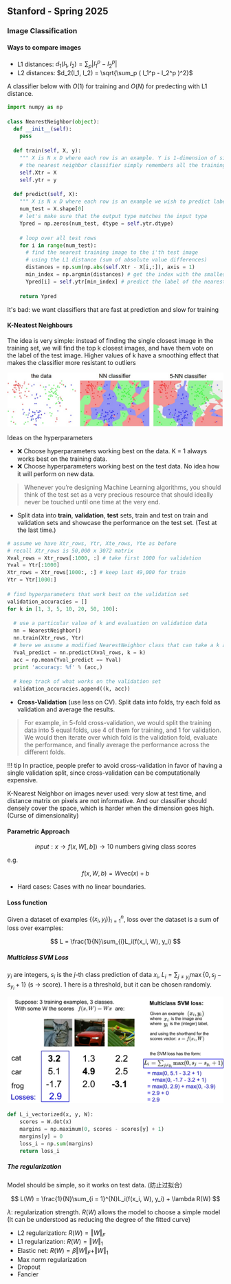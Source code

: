 ## Stanford - Spring 2025

### Image Classification

#### Ways to compare images

- L1 distances: $d_1(I_1, I_2) = \sum_p \vert I_1^p - I_2^p \vert$
- L2 distances: $d_2(I_1, I_2) = \sqrt{\sum_p ( I_1^p - I_2^p )^2}$

A classifier below with $O(1)$ for training and $O(N)$ for predecting with L1 distance.



```python
import numpy as np

class NearestNeighbor(object):
  def __init__(self):
    pass

  def train(self, X, y):
    """ X is N x D where each row is an example. Y is 1-dimension of size N """
    # the nearest neighbor classifier simply remembers all the training data
    self.Xtr = X
    self.ytr = y

  def predict(self, X):
    """ X is N x D where each row is an example we wish to predict label for """
    num_test = X.shape[0]
    # let's make sure that the output type matches the input type
    Ypred = np.zeros(num_test, dtype = self.ytr.dtype)

    # loop over all test rows
    for i in range(num_test):
      # find the nearest training image to the i'th test image
      # using the L1 distance (sum of absolute value differences)
      distances = np.sum(np.abs(self.Xtr - X[i,:]), axis = 1)
      min_index = np.argmin(distances) # get the index with the smallest distance
      Ypred[i] = self.ytr[min_index] # predict the label of the nearest example

    return Ypred
```

It's bad: we want classifiers that are fast at prediction and slow for training

#### K-Neatest Neighbours
The idea is very simple: instead of finding the single closest image in the training set, we will find the top k closest images, and have them vote on the label of the test image.
Higher values of k have a smoothing effect that makes the classifier more resistant to outliers

![K-NN.png](./resources/NNClassifier.png)

Ideas on the hyperparameters
- ❌ Choose hyperparameters working best on the data. K = 1 always works best on the training data.
- ❌ Choose hyperparameters working best on the test data. No idea how it will perform on new data.

> Whenever you’re designing Machine Learning algorithms, you should think of the test set as a very precious resource that should ideally never be touched until one time at the very end.

- Split data into **train**, **validation**, **test** sets, train and test on train and validation sets and showcase the performance on the test set. (Test at the last time.)


```python
# assume we have Xtr_rows, Ytr, Xte_rows, Yte as before
# recall Xtr_rows is 50,000 x 3072 matrix
Xval_rows = Xtr_rows[:1000, :] # take first 1000 for validation
Yval = Ytr[:1000]
Xtr_rows = Xtr_rows[1000:, :] # keep last 49,000 for train
Ytr = Ytr[1000:]

# find hyperparameters that work best on the validation set
validation_accuracies = []
for k in [1, 3, 5, 10, 20, 50, 100]:

  # use a particular value of k and evaluation on validation data
  nn = NearestNeighbor()
  nn.train(Xtr_rows, Ytr)
  # here we assume a modified NearestNeighbor class that can take a k as input
  Yval_predict = nn.predict(Xval_rows, k = k)
  acc = np.mean(Yval_predict == Yval)
  print 'accuracy: %f' % (acc,)

  # keep track of what works on the validation set
  validation_accuracies.append((k, acc))
```

- **Cross-Validation** (use less on CV). Split data into folds, try each fold as validation and average the results.

> For example, in 5-fold cross-validation, we would split the training data into 5 equal folds, use 4 of them for training, and 1 for validation. We would then iterate over which fold is the validation fold, evaluate the performance, and finally average the performance across the different folds.

!!! tip
    In practice, people prefer to avoid cross-validation in favor of having a single validation split, since cross-validation can be computationally expensive.

K-Nearest Neighbor on images never used: very slow at test time, and distance matrix on pixels are not informative. And our classifier should densely cover the space, which is harder when the dimension goes high. (Curse of dimensionality)

#### Parametric Approach

$$
input: x \rightarrow f(x, W[, b]) \rightarrow \text{10 numbers giving class scores}
$$

e.g.

$$
f(x, W, b) = W \text{vec}(x) + b
$$

- Hard cases: Cases with no linear boundaries.

#### Loss function

Given a dataset of examples $\{(x_i, y_i)\}_{i = 1}^n$, loss over the dataset is a sum of loss over examples:

$$
L = \frac{1}{N}\sum_{i}L_i(f(x_i, W), y_i)
$$

##### Multiclass SVM Loss

$y_i$ are integers, $s_i$ is the $j$-th class prediction of data $x_i$, $L_i = \sum_{j \neq y_i}\max \{0, s_j - s_{y_i} + 1\}$  (s -> score).
$1$ here is a threshold, but it can be chosen randomly.

![image.png](resources/img.png)


```python
def L_i_vectorized(x, y, W):
    scores = W.dot(x)
    margins = np.maximum(0, scores - scores[y] + 1)
    margins[y] = 0
    loss_i = np.sum(margins)
    return loss_i
```

##### The regularization

Model should be simple, so it works on test data. (防止过拟合)

$$
L(W) = \frac{1}{N}\sum_{i = 1}^{N}L_i(f(x_i, W), y_i) + \lambda R(W)
$$

$\lambda$: regularization strength.
$R(W)$ allows the model to choose a simple model (It can be understood as reducing the degree of the fitted curve)

- L2 regularization: $R(W) = \Vert W \Vert_F$
- L1 regularization: $R(W) = \Vert W \Vert_1$
- Elastic net: $R(W) = \beta \Vert W \Vert_F + \Vert W \Vert_1$
- Max norm regularization
- Dropout
- Fancier
